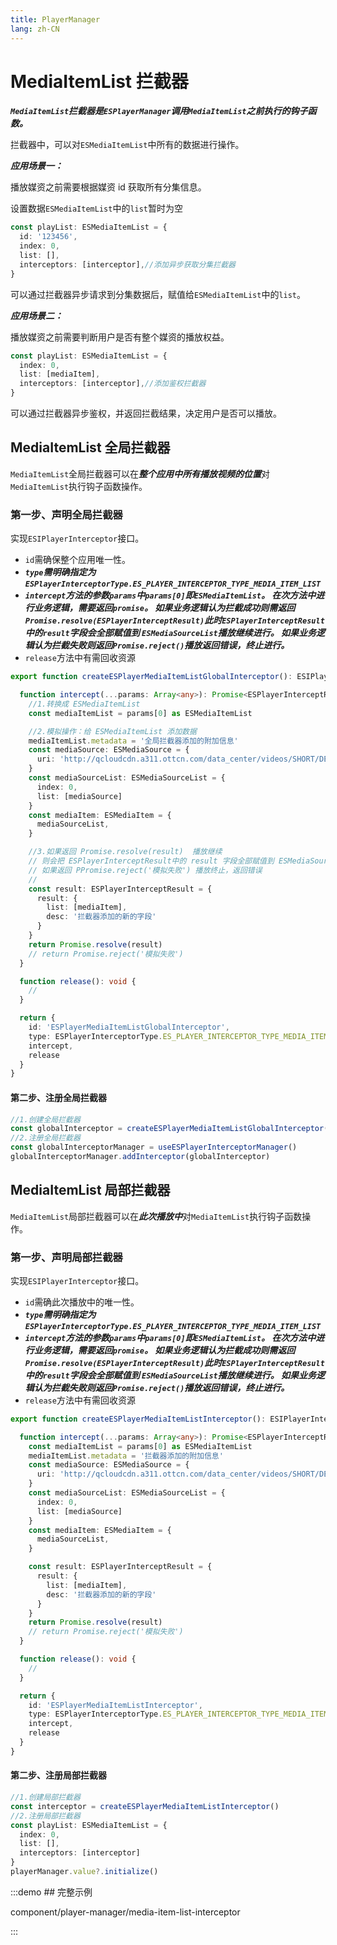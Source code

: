 ```yaml
---
title: PlayerManager
lang: zh-CN
---
```


# MediaItemList 拦截器

***`MediaItemList`拦截器是`ESPlayerManager`调用`MediaItemList`之前执行的钩子函数。***

拦截器中，可以对`ESMediaItemList`中所有的数据进行操作。

***应用场景一：***

播放媒资之前需要根据媒资 id 获取所有分集信息。

设置数据`ESMediaItemList`中的`list`暂时为空

```ts
const playList: ESMediaItemList = {
  id: '123456',
  index: 0,
  list: [],
  interceptors: [interceptor],//添加异步获取分集拦截器
}
```

可以通过拦截器异步请求到分集数据后，赋值给`ESMediaItemList`中的`list`。

***应用场景二：***

播放媒资之前需要判断用户是否有整个媒资的播放权益。

```ts
const playList: ESMediaItemList = {
  index: 0,
  list: [mediaItem],
  interceptors: [interceptor],//添加鉴权拦截器
}
```

可以通过拦截器异步鉴权，并返回拦截结果，决定用户是否可以播放。

## MediaItemList 全局拦截器

`MediaItemList`全局拦截器可以在***整个应用中所有播放视频的位置***对`MediaItemList`执行钩子函数操作。

### 第一步、声明全局拦截器

实现`ESIPlayerInterceptor`接口。

* `id`需确保整个应用唯一性。
* ***`type`需明确指定为`ESPlayerInterceptorType.ES_PLAYER_INTERCEPTOR_TYPE_MEDIA_ITEM_LIST`***
* ***`intercept`方法的参数`params`中`params[0]`即`ESMediaItemList`。 在次方法中进行业务逻辑，需要返回`promise`。
  如果业务逻辑认为拦截成功则需返回`Promise.resolve(ESPlayerInterceptResult)`此时`ESPlayerInterceptResult`中的`result`字段会全部赋值到
  `ESMediaSourceList`播放继续进行。 如果业务逻辑认为拦截失败则返回`Promise.reject()`播放返回错误，终止进行。***
* `release`方法中有需回收资源

```ts
export function createESPlayerMediaItemListGlobalInterceptor(): ESIPlayerInterceptor {

  function intercept(...params: Array<any>): Promise<ESPlayerInterceptResult> {
    //1.转换成 ESMediaItemList
    const mediaItemList = params[0] as ESMediaItemList

    //2.模拟操作：给 ESMediaItemList 添加数据
    mediaItemList.metadata = '全局拦截器添加的附加信息'
    const mediaSource: ESMediaSource = {
      uri: 'http://qcloudcdn.a311.ottcn.com/data_center/videos/SHORT/DEFAULT/2023/09/07/a2d3da6d-469e-4f99-a2d0-c001741003f8.mp4'
    }
    const mediaSourceList: ESMediaSourceList = {
      index: 0,
      list: [mediaSource]
    }
    const mediaItem: ESMediaItem = {
      mediaSourceList,
    }

    //3.如果返回 Promise.resolve(result)  播放继续
    // 则会把 ESPlayerInterceptResult中的 result 字段全部赋值到 ESMediaSourceList
    // 如果返回 PPromise.reject('模拟失败') 播放终止，返回错误
    //
    const result: ESPlayerInterceptResult = {
      result: {
        list: [mediaItem],
        desc: '拦截器添加的新的字段'
      }
    }
    return Promise.resolve(result)
    // return Promise.reject('模拟失败')
  }

  function release(): void {
    //
  }

  return {
    id: 'ESPlayerMediaItemListGlobalInterceptor',
    type: ESPlayerInterceptorType.ES_PLAYER_INTERCEPTOR_TYPE_MEDIA_ITEM_LIST,
    intercept,
    release
  }
}
```

#### 第二步、注册全局拦截器

```ts
//1.创建全局拦截器
const globalInterceptor = createESPlayerMediaItemListGlobalInterceptor()
//2.注册全局拦截器
const globalInterceptorManager = useESPlayerInterceptorManager()
globalInterceptorManager.addInterceptor(globalInterceptor)
```

## MediaItemList 局部拦截器

`MediaItemList`局部拦截器可以在***此次播放中***对`MediaItemList`执行钩子函数操作。

### 第一步、声明局部拦截器

实现`ESIPlayerInterceptor`接口。

* `id`需确此次播放中的唯一性。
* ***`type`需明确指定为`ESPlayerInterceptorType.ES_PLAYER_INTERCEPTOR_TYPE_MEDIA_ITEM_LIST`***
* ***`intercept`方法的参数`params`中`params[0]`即`ESMediaItemList`。 在次方法中进行业务逻辑，需要返回`promise`。
  如果业务逻辑认为拦截成功则需返回`Promise.resolve(ESPlayerInterceptResult)`此时`ESPlayerInterceptResult`中的`result`字段会全部赋值到
  `ESMediaSourceList`播放继续进行。 如果业务逻辑认为拦截失败则返回`Promise.reject()`播放返回错误，终止进行。***
* `release`方法中有需回收资源

```ts
export function createESPlayerMediaItemListInterceptor(): ESIPlayerInterceptor {

  function intercept(...params: Array<any>): Promise<ESPlayerInterceptResult> {
    const mediaItemList = params[0] as ESMediaItemList
    mediaItemList.metadata = '拦截器添加的附加信息'
    const mediaSource: ESMediaSource = {
      uri: 'http://qcloudcdn.a311.ottcn.com/data_center/videos/SHORT/DEFAULT/2023/08/25/7d3623ae-c002-4929-b5a2-fe10bca06bfc.mp4'
    }
    const mediaSourceList: ESMediaSourceList = {
      index: 0,
      list: [mediaSource]
    }
    const mediaItem: ESMediaItem = {
      mediaSourceList,
    }

    const result: ESPlayerInterceptResult = {
      result: {
        list: [mediaItem],
        desc: '拦截器添加的新的字段'
      }
    }
    return Promise.resolve(result)
    // return Promise.reject('模拟失败')
  }

  function release(): void {
    //
  }

  return {
    id: 'ESPlayerMediaItemListInterceptor',
    type: ESPlayerInterceptorType.ES_PLAYER_INTERCEPTOR_TYPE_MEDIA_ITEM_LIST,
    intercept,
    release
  }
}

```

#### 第二步、注册局部拦截器

```ts
//1.创建局部拦截器
const interceptor = createESPlayerMediaItemListInterceptor()
//2.注册局部拦截器
const playList: ESMediaItemList = {
  index: 0,
  list: [],
  interceptors: [interceptor]
}
playerManager.value?.initialize()
```

:::demo ## 完整示例

component/player-manager/media-item-list-interceptor

:::
